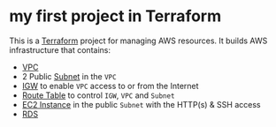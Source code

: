 # my first project in Terraform
This is a [Terraform](https://www.terraform.io/) project for managing AWS resources. 
It builds AWS infrastructure that contains:
* [VPC](https://docs.aws.amazon.com/vpc/latest/userguide/what-is-amazon-vpc.html)
* 2 Public [Subnet](https://docs.aws.amazon.com/vpc/latest/userguide/working-with-vpcs.html#AddaSubnet) in the `VPC`
* [IGW](https://docs.aws.amazon.com/vpc/latest/userguide/VPC_Internet_Gateway.html) to enable `VPC` access to or from the Internet
* [Route Table](https://docs.aws.amazon.com/vpc/latest/userguide/VPC_Route_Tables.html) to control `IGW`, `VPC` and `Subnet`
* [EC2 Instance](https://docs.aws.amazon.com/AWSEC2/latest/UserGuide/concepts.html) in the public `Subnet` with the HTTP(s) & SSH access
* [RDS](https://docs.aws.amazon.com/AmazonRDS/latest/UserGuide/Welcome.html) 
